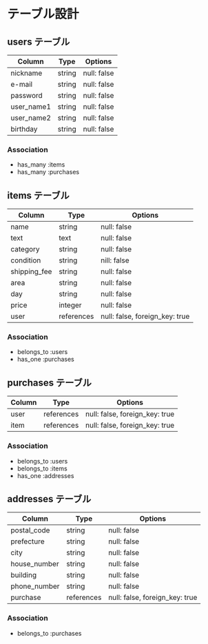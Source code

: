 # テーブル設計

## users テーブル

| Column     | Type   | Options     |
| ------     | ----   | -------     |
| nickname   | string | null: false |
| e-mail     | string | null: false |
| password   | string | null: false |
| user_name1 | string | null: false |
| user_name2 | string | null: false |
| birthday   | string | null: false |

### Association

- has_many :items
- has_many :purchases

## items テーブル

| Column       | Type       | Options                        |
| ------       | ----       | -------                        |
| name         | string     | null: false                    |
| text         | text       | null: false                    |
| category     | string     | null: false                    |
| condition    | string     | nill: false                    |
| shipping_fee | string     | null: false                    |
| area         | string     | null: false                    |
| day          | string     | null: false                    |
| price        | integer    | null: false                    |
| user         | references | null: false, foreign_key: true |

### Association

- belongs_to :users
- has_one :purchases

## purchases テーブル

| Column          | Type         | Options                     |
| ------          | ----         | -------                     |
| user            | references   | null: false, foreign_key: true |
| item            | references   | null: false, foreign_key: true |

### Association

- belongs_to :users
- belongs_to :items
- has_one :addresses

## addresses テーブル

| Column       | Type         | Options                        |
| ------       | ----         | -------                        |
| postal_code  | string       | null: false                    |
| prefecture   | string       | null: false                    |
| city         | string       | null: false                    |
| house_number | string       | null: false                    |
| building     | string       | null: false                    |
| phone_number | string       | null: false                    |
| purchase     | references   | null: false, foreign_key: true |

### Association

- belongs_to :purchases